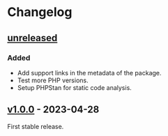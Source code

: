 # Changelog

## [unreleased]

### Added

- Add support links in the metadata of the package.
- Test more PHP versions.
- Setup PHPStan for static code analysis.

## [v1.0.0] - 2023-04-28

First stable release.

[unreleased]: https://github.com/club-1/flarum-ext-server-side-highlight/compare/v1.0.0...HEAD
[v1.0.0]: https://github.com/club-1/flarum-ext-server-side-highlight/releases/tag/v1.0.0
